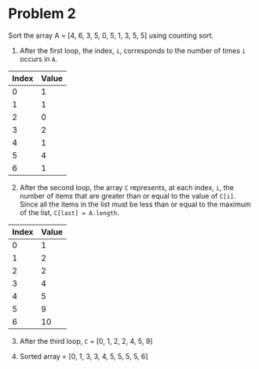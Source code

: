# Problem 2

Sort the array A = [4, 6, 3, 5, 0, 5, 1, 3, 5, 5] using counting sort.

1. After the first loop, the index, `i`, corresponds to the number of times `i` occurs in `A`.

Index | Value
--- | ---
0 | 1
1 | 1
2 | 0
3 | 2
4 | 1
5 | 4
6 | 1

2. After the second loop, the array `C` represents, at each index, `i`, the number of items that are greater than or equal to the value of `C[i]`. Since all the items in the list must be less than or equal to the maximum of the list, `C[last] = A.length`.

Index | Value
--- | ---
0 | 1
1 | 2
2 | 2
3 | 4
4 | 5
5 | 9
6 | 10

3. After the third loop, `C` = [0, 1, 2, 2, 4, 5, 9]

4. Sorted array = [0, 1, 3, 3, 4, 5, 5, 5, 5, 6]

